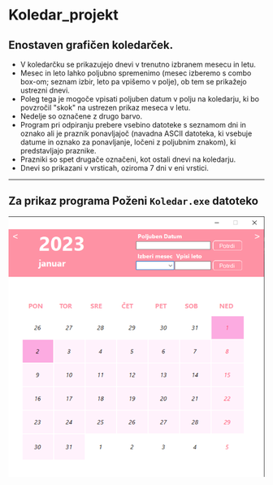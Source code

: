 # Koledar_projekt
Enostaven grafičen koledarček.
---
- V koledarčku se prikazujejo dnevi v trenutno izbranem mesecu in letu.
- Mesec in leto lahko poljubno spremenimo (mesec izberemo s combo box-om; seznam izbir, leto pa vpišemo v polje), ob tem se prikažejo ustrezni dnevi.
- Poleg tega je mogoče vpisati poljuben datum v polju na koledarju, ki bo povzročil "skok" na ustrezen prikaz meseca v letu.
- Nedelje so označene z drugo barvo.
- Program pri odpiranju prebere vsebino datoteke s seznamom dni in oznako ali je praznik ponavljajoč (navadna ASCII datoteka, ki vsebuje datume in oznako za ponavljanje, ločeni z poljubnim znakom), ki predstavljajo praznike.
- Prazniki so spet drugače označeni, kot ostali dnevi na koledarju.
- Dnevi so prikazani v vrsticah, oziroma 7 dni v eni vrstici.
---
Za prikaz programa **Poženi ``Koledar.exe`` datoteko**
---
  ![Slika](Koledar_slika1.png)
